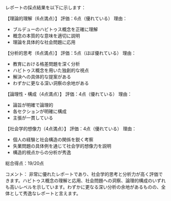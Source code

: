 レポートの採点結果を以下に示します：

【理論的理解（6点満点）】
評価：6点（優れている）
理由：
- ブルデューのハビトゥス概念を正確に理解
- 概念の本質的な意味を適切に説明
- 理論を具体的な社会問題に応用

【分析的思考（6点満点）】
評価：5点（ほぼ優れている）
理由：
- 教育における格差問題を深く分析
- ハビトゥス概念を用いた独創的な視点
- 解決への具体的な提案がある
- わずかに更なる深い洞察の余地がある

【論理性・構成（4点満点）】
評価：4点（優れている）
理由：
- 論旨が明確で論理的
- 各セクションが明確に構成
- 主張が一貫している

【社会学的想像力（4点満点）】
評価：4点（優れている）
理由：
- 個人の経験と社会構造の関係を鋭く考察
- 失業問題の具体例を通じて社会学的想像力を説明
- 構造的視点からの分析が秀逸

総合得点：19/20点

コメント：
非常に優れたレポートであり、社会学的思考と分析力が高く評価できます。ハビトゥス概念の理解と応用、社会問題への洞察、論理的構成のいずれも高いレベルを示しています。わずかに更なる深い分析の余地があるものの、全体として秀逸なレポートと言えます。